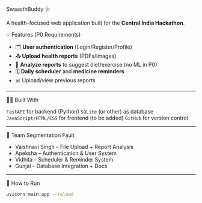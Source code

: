  SwaasthBuddy 🩺

A health-focused web application built for the **Central India Hackathon**.



💡 Features (P0 Requirements)

- 🗂 **User authentication** (Login/Register/Profile)
- 📤 **Upload health reports** (PDFs/Images)
- 🧠 **Analyze reports** to suggest diet/exercise (no ML in P0)
- 🗓 **Daily scheduler** and **medicine reminders**
- 📊 Upload/view previous reports

---

 👨‍💻 Built With

 `FastAPI` for backend (Python)
 `SQLite` (or other) as database
 `JavaScript/HTML/CSS` for frontend (to be added)
 `GitHub` for version control

---

👥 Team Segmentation Fault

- Vaishnavi Singh – File Upload + Report Analysis
- Apeksha – Authentication & User System
- Vidhita – Scheduler & Reminder System
- Gunjal – Database Integration + Docs

---
 🚀 How to Run

```bash
uvicorn main:app --reload
